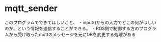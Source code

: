 # mqtt_sender

このプログラムでできてほしいこと、
・input()からの入力でどこの何がほしいのか、という情報を送信することができる。
・ROS側で制御する方のプログラムから受け取ったmqttのメッセージを元にDBを変更する処理がある
